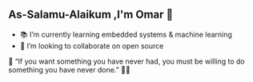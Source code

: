 ## As-Salamu-Alaikum ,I'm Omar 👋



- 📚 I’m currently learning embedded systems & machine learning
- 📌 I’m looking to collaborate on open source




🌌 “If you want something you have never had, you must be willing to do something you have never done.” 💙🚀
<!--
**astro0mar/astro0mar** is a ✨ _special_ ✨ repository because its `README.md` (this file) appears on your GitHub profile.


- 🔭 I’m currently working on ...
- 🤔 I’m looking for help with ...
- 😄 Pronouns: ...
- ⚡ Fun fact: ...
-->

